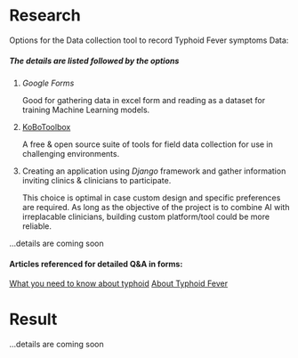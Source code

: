 # Research
Options for the Data collection tool to record Typhoid Fever symptoms Data:

##### *The details are listed followed by the options*

1. *Google Forms*
    
    Good for gathering data in excel form and reading as a dataset for training Machine Learning models.
2. [KoBoToolbox](https://github.com/kobotoolbox/)
    
    A free & open source suite of tools for field data collection for use in challenging environments.
3. Creating an application using *Django* framework and gather information inviting clinics & clinicians to participate.
    
    This choice is optimal in case custom design and specific preferences are required.
    As long as the objective of the project is to combine AI with irreplacable clinicians, building custom platform/tool could be more reliable.


...details are coming soon


#### Articles referenced for detailed Q&A in forms:
[What you need to know about typhoid](https://www.medicalnewstoday.com/articles/156859)
[About Typhoid Fever](http://www.spartanmemes.com/english/medical-blogs/typhoid-fever/)

# Result

...details are coming soon
